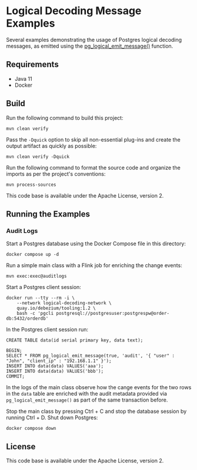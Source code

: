 # Logical Decoding Message Examples

Several examples demonstrating the usage of Postgres logical decoding messages,
as emitted using the [pg_logical_emit_message()](https://www.postgresql.org/docs/current/functions-admin.html#FUNCTIONS-REPLICATION) function.

## Requirements

* Java 11
* Docker

## Build

Run the following command to build this project:

```
mvn clean verify
```

Pass the `-Dquick` option to skip all non-essential plug-ins and create the output artifact as quickly as possible:

```
mvn clean verify -Dquick
```

Run the following command to format the source code and organize the imports as per the project's conventions:

```
mvn process-sources
```

This code base is available under the Apache License, version 2.

## Running the Examples

### Audit Logs

Start a Postgres database using the Docker Compose file in this directory:

```
docker compose up -d
```

Run a simple main class with a Flink job for enriching the change events:

```
mvn exec:exec@auditlogs
```

Start a Postgres client session:

```
docker run --tty --rm -i \
    --network logical-decoding-network \
    quay.io/debezium/tooling:1.2 \
    bash -c 'pgcli postgresql://postgresuser:postgrespw@order-db:5432/orderdb'
```

In the Postgres client session run:

```
CREATE TABLE data(id serial primary key, data text);

BEGIN;
SELECT * FROM pg_logical_emit_message(true, 'audit', '{ "user" : "John", "client_ip" : "192.168.1.1" }');
INSERT INTO data(data) VALUES('aaa');
INSERT INTO data(data) VALUES('bbb');
COMMIT;
```

In the logs of the main class observe how the cange events for the two rows in the `data` table are enriched with the audit metadata provided via `pg_logical_emit_message()` as part of the same transaction before.

Stop the main class by pressing Ctrl + C and stop the database session by running Ctrl + D.
Shut down Postgres:

```
docker compose down
```

## License

This code base is available under the Apache License, version 2.
